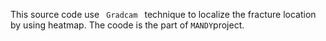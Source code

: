 This source code use <code> Gradcam </code> technique to localize the fracture location by using heatmap. The coode is the part of <code>MANDY</code>project.
